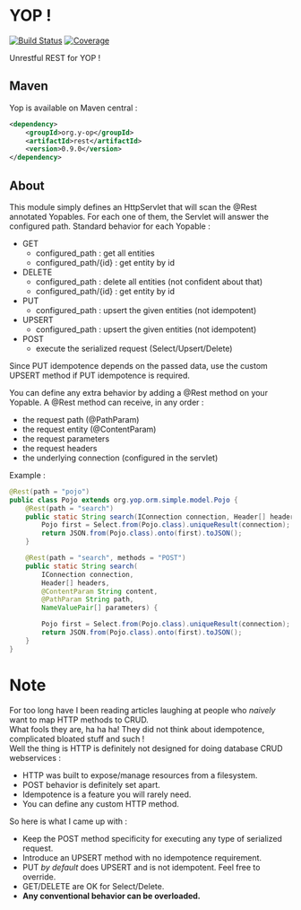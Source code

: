 # YOP !
[![Build Status](http://hdmcl.no-ip.org:8081/job/yop-test-MySQL/badge/icon)](http://jenkins.y-op.org/job/yop-test-MySQL/)
[![Coverage](http://hdmcl.no-ip.org:8081/job/yop-test-MySQL/ws/rest/target/jacoco.svg)](http://jenkins.y-op.org/job/yop-test-MySQL/lastBuild/jacoco)

Unrestful REST for YOP !

## Maven
Yop is available on Maven central :  
```xml
<dependency>
    <groupId>org.y-op</groupId>
    <artifactId>rest</artifactId>
    <version>0.9.0</version>
</dependency>
```    

## About

This module simply defines an HttpServlet that will scan the @Rest annotated Yopables.
For each one of them, the Servlet will answer the configured path.
Standard behavior for each Yopable : 
- GET
  - configured_path : get all entities
  - configured_path/{id} : get entity by id
- DELETE 
  - configured_path : delete all entities (not confident about that)
  - configured_path/{id} : get entity by id
- PUT
  - configured_path : upsert the given entities (not idempotent)
- UPSERT
  - configured_path : upsert the given entities (not idempotent)
- POST
  - execute the serialized request (Select/Upsert/Delete)  
  
Since PUT idempotence depends on the passed data, use the custom UPSERT method if PUT idempotence is required.

You can define any extra behavior by adding a @Rest method on your Yopable.
A @Rest method can receive, in any order : 
- the request path (@PathParam)
- the request entity (@ContentParam)
- the request parameters
- the request headers
- the underlying connection (configured in the servlet) 
  
Example : 
```java
@Rest(path = "pojo")
public class Pojo extends org.yop.orm.simple.model.Pojo {
	@Rest(path = "search")
	public static String search(IConnection connection, Header[] headers) {
		Pojo first = Select.from(Pojo.class).uniqueResult(connection);
		return JSON.from(Pojo.class).onto(first).toJSON();
	}

	@Rest(path = "search", methods = "POST")
	public static String search(
		IConnection connection,
		Header[] headers,
		@ContentParam String content,
		@PathParam String path,
		NameValuePair[] parameters) {

		Pojo first = Select.from(Pojo.class).uniqueResult(connection);
		return JSON.from(Pojo.class).onto(first).toJSON();
	}
}
```

# Note
For too long have I been reading articles laughing at people who *naively* want to map HTTP methods to CRUD.   
What fools they are, ha ha ha! They did not think about idempotence, complicated bloated stuff and such !  
Well the thing is HTTP is definitely not designed for doing database CRUD webservices :
- HTTP was built to expose/manage resources from a filesystem.
- POST behavior is definitely set apart.
- Idempotence is a feature you will rarely need.
- You can define any custom HTTP method.  
  
So here is what I came up with :
- Keep the POST method specificity for executing any type of serialized request.
- Introduce an UPSERT method with no idempotence requirement.
- PUT *by default* does UPSERT and is not idempotent. Feel free to override.
- GET/DELETE are OK for Select/Delete.  
- **Any conventional behavior can be overloaded.**

